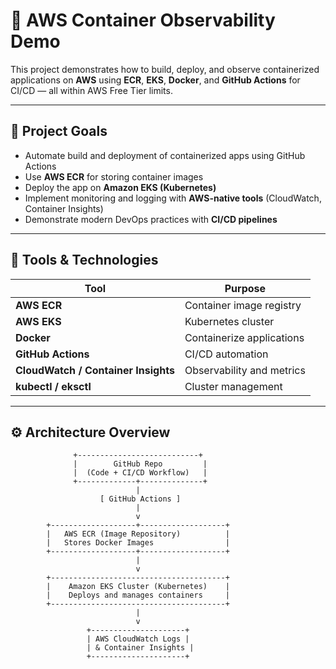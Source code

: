 # 🚀 AWS Container Observability Demo

This project demonstrates how to build, deploy, and observe containerized applications on **AWS** using **ECR**, **EKS**, **Docker**, and **GitHub Actions** for CI/CD — all within AWS Free Tier limits.

---

## 🎯 Project Goals

- Automate build and deployment of containerized apps using GitHub Actions  
- Use **AWS ECR** for storing container images  
- Deploy the app on **Amazon EKS (Kubernetes)**  
- Implement monitoring and logging with **AWS-native tools** (CloudWatch, Container Insights)  
- Demonstrate modern DevOps practices with **CI/CD pipelines**

---

## 🧰 Tools & Technologies

| Tool | Purpose |
|------|----------|
| **AWS ECR** | Container image registry |
| **AWS EKS** | Kubernetes cluster |
| **Docker** | Containerize applications |
| **GitHub Actions** | CI/CD automation |
| **CloudWatch / Container Insights** | Observability and metrics |
| **kubectl / eksctl** | Cluster management |

---

## ⚙️ Architecture Overview

```text
              +---------------------------+
              |        GitHub Repo         |
              |  (Code + CI/CD Workflow)   |
              +-------------+--------------+
                            |
                    [ GitHub Actions ]
                            |
                            v
        +-------------------+-------------------+
        |   AWS ECR (Image Repository)          |
        |   Stores Docker Images                |
        +-------------------+-------------------+
                            |
                            v
        +---------------------------------------+
        |    Amazon EKS Cluster (Kubernetes)    |
        |    Deploys and manages containers     |
        +---------------------------------------+
                            |
                            v
                 +---------------------+
                 | AWS CloudWatch Logs |
                 | & Container Insights |
                 +---------------------+

